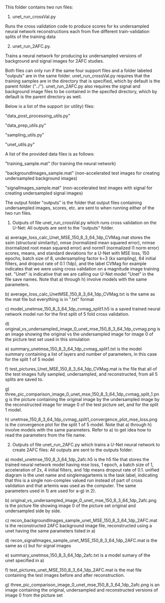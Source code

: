 This folder contains two run files: 

1) unet_run_crossVal.py

Runs the cross validation code to produce scores for kx undersampled neural network reconstructions each from five 
different train-validation splits of the training data

2) unet_run_2AFC.py. 

Trains a neural network for producing kx undersampled versions of background and signal images for 2AFC studies. 

Both files can only run if the same four support files and a folder labeled "outputs" are in the same folder. unet_run_crossVal.py requires that the training samples are in the directory that is specified, which by default is the parent folder ("../"). unet_run_2AFC.py also requires the signal and background image files to be contained in the specifed directory, which by default is 
the parent directory as well.

Below is a list of the support (or utility) files:

"data_post_processing_utils.py"

"data_prep_utils.py"

"sampling_utils.py"

"unet_utils.py"

A list of the provided data files is as follows:

"training_sample.mat"  (for training the neural network)

"backgroundImages_sample.mat" (non-accelerated test images for creating undersampled background images)

"signalImages_sample.mat" (non-accelerated test images with signal for creating undersampled signal images)

The output folder "outputs" is the folder that output files containing undersampled images, scores, etc. are sent to when running either of the two run files.

1) Outputs of file unet_run_crossVal.py which runs cross validation on the U-Net: All outputs are sent to the "outputs" folder.

a) average_loss_calc_Unet_MSE_150_8_3_64_1dp_CVMag.mat stores the ssim (structural similarity), nmse (normalized mean squared error), nrmse (normalized root mean squared error) and norml1 (normalized l1 norm error) scores, means, and standard deviations for a U-Net with MSE loss, 150 epochs, batch size of 8,
undersampling factor k=3 (kx sampling), 64 initial filters, and dropout rate of 0.1 (1dp), and the label CVMag for example indicates that we were using cross validation on a magnitude image training set.
"Unet" is indicative that we are calling our U-Net model "Unet" in the file save names. 
Note that a) through h) involve models with the same parameters.

b) average_loss_calc_UnetMSE_150_8_3_64_1dp_CVMag.txt is the same as the mat file but everything is in ".txt" format

c) model_unetmse_150_8_3_64_1dp_cvmag_split1.h5 is a saved trained neural network model run for the first split of 5 fold cross validation.

d) original_vs_undersampled_image_0_unet_mse_150_8_3_64_1dp_cvmag.png is an image showing the original vs the undersampled image for image 0 of the picture test set used in this simulation

e) summary_unetmse_150_8_3_64_1dp_cvmag_split1.txt is the model summary containing a list of layers and number of parameters, in this case for the split 1 of 5 model

f) test_pictures_Unet_MSE_150_8_3_64_1dp_CVMag.mat is the file that all of the test images fully sampled, undersampled, and reconstructed, from all 5 splits are saved to.

g) three_pic_comparison_image_0_unet_mse_150_8_3_64_1dp_cvmag_split_1.png is the picture containing the original image by the undersampled image by the reconstructed image for image 0 of the test picture set, and for the split 1 model.

h) unetmse_150_8_3_64_1dp_cvmag_split1_convergence_plot_mse_loss.png is the convergence plot for the split 1 of 5 model. Note that a) through h) involve models with the same parameters. Refer to a) to get idea how to read the parameters from the file name.

2) Outputs of file unet_run_2AFC.py which trains a U-Net neural network to create 2AFC files: All outputs are sent to the outputs folder.

a) model_unetmse_150_8_3_64_1dp_2afc.h5 is the h5 file that stores the trained neural network model having mse loss, 1 epoch, a batch size of 1, acceleration of 2x, 4 initial filters, and 1dp means dropout rate of 0.1. unified diagram is the unet name and singlemagartemis is the task label, indicating that this is a single non-complex valued run instead of part of cross validation and that artemis was used as the computer.
The same parameters used in 1) are used for a-g) in 2).

b) original_vs_undersampled_image_0_unet_mse_150_8_3_64_1dp_2afc.png is the picture file showing image 0 of the picture set original and undersampled side by side.

c) recon_backgroundImages_sample_unet_MSE_150_8_3_64_1dp_2AFC.mat is the reconstructed 2AFC background image file, reconstructed using a unet having the same parameters listed in a)

d) recon_signalImages_sample_unet_MSE_150_8_3_64_1dp_2AFC.mat is the same as c) but for signal images

e) summary_unetmse_150_8_3_64_1dp_2afc.txt is a model sumary of the unet specified in a)

f) test_pictures_unet_MSE_150_8_3_64_1dp_2AFC.mat is the mat file containing the test images before and after reconstruction.

g) three_pic_comparison_image_0_unet_mse_150_8_3_64_1dp_2afc.png is an image containing the original, undersampled and reconstructed versions of image 0 from the picture set
